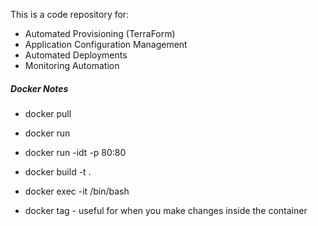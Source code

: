 This is a code repository for:
 - Automated Provisioning (TerraForm)
 - Application Configuration Management
 - Automated Deployments
 - Monitoring Automation


##### Docker Notes
- docker pull <image name>
- docker run <image name>
- docker run -idt -p 80:80 <image name> 

- docker build -t <tag name> .
- docker exec -it <containter id> /bin/bash

- docker tag <old image> <new image> - useful for when you make changes inside the container